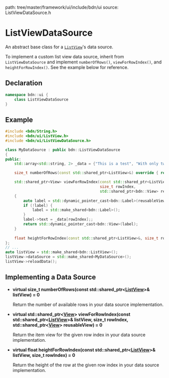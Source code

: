path: tree/master/framework/ui/include/bdn/ui
source: ListViewDataSource.h

# ListViewDataSource

An abstract base class for a [`ListView`](list_view.md)'s data source.

To implement a custom list view data source, inherit from `ListViewDataSource` and implement `numberOfRows()`, `viewForRowIndex()`, and `heightForRowIndex()`. See the example below for reference.

## Declaration

```C++
namespace bdn::ui {
	class ListViewDataSource
}
```

## Example

```C++
#include <bdn/String.h>
#include <bdn/ui/ListView.h>
#include <bdn/ui/ListViewDataSource.h>

class MyDataSource : public bdn::ListViewDataSource
{
public:
	std::array<std::string, 2> _data = {"This is a test", "With only two lines of text"};

	size_t numberOfRows(const std::shared_ptr<ListView>&) override { return 2; }

	std::shared_ptr<View> viewForRowIndex(const std::shared_ptr<ListView>&,
										  size_t rowIndex, 
		 								  std::shared_ptr<bdn::View> reusableView) override
	{
		auto label = std::dynamic_pointer_cast<bdn::Label>(reusableView);
		if (!label) {
			label = std::make_shared<bdn::Label>();
		}
		label->text = _data[rowIndex];;
		return std::dynamic_pointer_cast<bdn::View>(label);
	}
	
	float heightForRowIndex(const std::shared_ptr<ListView>&, size_t rowIndex) override { return 25; }
};
// ...
auto listView = std::make_shared<bdn::ListView>();
listView->dataSource = std::make_shared<MyDataSource>();
listView->reloadData();
```

## Implementing a Data Source

* **virtual size_t numberOfRows(const std::shared_ptr<[ListView](list_view.md)>& listView) = 0**

	Return the number of available rows in your data source implementation.

* **virtual std::shared_ptr<[View](view.md)\> viewForRowIndex(const std::shared_ptr<[ListView](list_view.md)>& listView, size_t rowIndex, std::shared_ptr<[View](view.md)\> reusableView) = 0**

	Return the item view for the given row index in your data source implementation.

* **virtual float heightForRowIndex(const std::shared_ptr<[ListView](list_view.md)>& listView, size_t rowIndex) = 0**

	Return the height of the row at the given row index in your data source implementation.

